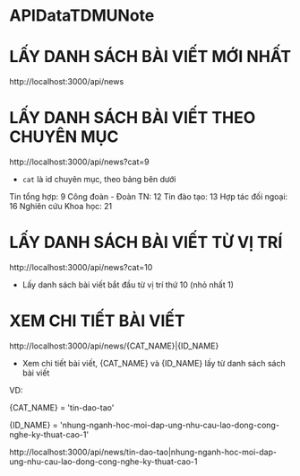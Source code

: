 # APIDataTDMUNote
# LẤY DANH SÁCH BÀI VIẾT MỚI NHẤT
http://localhost:3000/api/news


# LẤY DANH SÁCH BÀI VIẾT THEO CHUYÊN MỤC
http://localhost:3000/api/news?cat=9

- `cat` là id chuyên mục, theo bảng bên dưới

Tin tổng hợp:         9
Công đoàn - Đoàn TN:  12
Tin đào tạo:          13
Hợp tác đối ngoại:    16
Nghiên cứu Khoa học:  21

# LẤY DANH SÁCH BÀI VIẾT TỪ VỊ TRÍ
http://localhost:3000/api/news?cat=10

- Lấy danh sách bài viết bắt đầu từ vị trí thứ 10 (nhỏ nhất 1)


# XEM CHI TIẾT BÀI VIẾT
http://localhost:3000/api/news/{CAT_NAME}|{ID_NAME}

- Xem chi tiết bài viết, {CAT_NAME} và {ID_NAME} lấy từ danh sách sách bài viết

VD:

{CAT_NAME} = 'tin-dao-tao'

{ID_NAME} = 'nhung-nganh-hoc-moi-dap-ung-nhu-cau-lao-dong-cong-nghe-ky-thuat-cao-1'

http://localhost:3000/api/news/tin-dao-tao|nhung-nganh-hoc-moi-dap-ung-nhu-cau-lao-dong-cong-nghe-ky-thuat-cao-1

